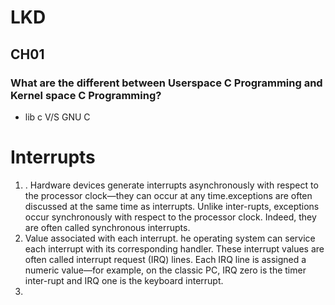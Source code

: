 # LKD 

## CH01
### What are the different between Userspace C Programming and Kernel space C Programming?
- lib c V/S GNU C

# Interrupts
1. . Hardware devices generate interrupts asynchronously with respect to the processor clock—they can occur at any time.exceptions are often discussed at the same time as interrupts. Unlike inter-rupts, exceptions occur synchronously with respect to the processor clock. Indeed, they are often called synchronous interrupts.
2. Value associated with each interrupt. he operating system can service each interrupt with its corresponding handler.
These interrupt values are often called interrupt request (IRQ) lines. Each IRQ line is assigned a numeric value—for example, on the classic PC, IRQ zero is the timer inter-rupt and IRQ one is the keyboard interrupt.
3. 
